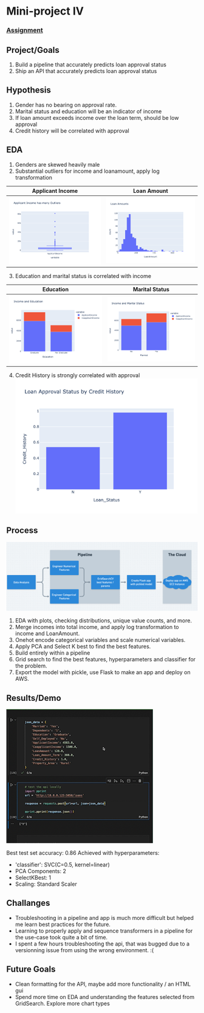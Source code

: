 # Mini-project IV

### [Assignment](assignment.md)

## Project/Goals
1. Build a pipeline that accurately predicts loan approval status
2. Ship an API that accurately predicts loan approval status

## Hypothesis
1. Gender has no bearing on approval rate.
2. Marital status and education will be an indicator of income
3. If loan amount exceeds income over the loan term, should be low approval
5. Credit history will be correlated with approval

## EDA 
1. Genders are skewed heavily male
2. Substantial outliers for income and loanamount, apply log transformation

Applicant Income           |  Loan Amount
:-------------------------:|:-------------------------:
![Outliers](images/Applicantbox.png)  |  ![LoanAmount](images/LoanAmountHist.png)

3. Education and marital status is correlated with income

Education                  |  Marital Status
:-------------------------:|:-------------------------:
![Education](images/IncomeEducation.png)  |  ![Married](images/IncomeMaritalStatus.png)

4. Credit History is strongly correlated with approval
![Credit](images/CreditHistoryPlot.png)


## Process
![Process](images/process.png)
1. EDA with plots, checking distributions, unique value counts, and more.
2. Merge incomes into total income, and apply log transformation to income and LoanAmount.
3. Onehot encode categorical variables and scale numerical variables.
4. Apply PCA and Select K best to find the best features.
5. Build entirely within a pipeline
6. Grid search to find the best features, hyperparameters and classifier for the problem.
7. Export the model with pickle, use Flask to make an app and deploy on AWS.

## Results/Demo

![api_demo](images/Screen_Recording_2022-07-15_at_11_04_57_AM_AdobeExpress.gif)

Best test set accuracy: 0.86
Achieved with hyperparameters: 
* 'classifier': SVC(C=0.5, kernel=linear)
* PCA Components: 2
* SelectKBest: 1
* Scaling: Standard Scaler


## Challanges 
* Troubleshooting in a pipeline and app is much more difficult but helped me learn best practices for the future.
* Learning to properly apply and sequence transformers in a pipeline for the use-case took quite a bit of time.
* I spent a few hours troubleshooting the api, that was bugged due to a versionning issue from using the wrong environment. :(

## Future Goals
* Clean formatting for the API, maybe add more functionality / an HTML gui
* Spend more time on EDA and understanding the features selected from GridSearch. Explore more chart types